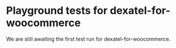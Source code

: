 # Playground tests for dexatel-for-woocommerce
We are still awaiting the first test run for dexatel-for-woocommerce.
